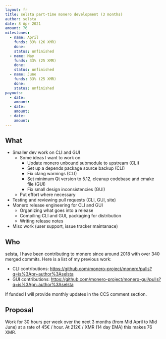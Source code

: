 ```yaml
---
layout: fr
title: selsta part-time monero development (3 months)
author: selsta
date: 8 Apr 2021
amount: 76
milestones:
  - name: April
    funds: 33% (26 XMR)
    done:
    status: unfinished
  - name: May
    funds: 33% (25 XMR)
    done:
    status: unfinished
  - name: June
    funds: 33% (25 XMR)
    done:
    status: unfinished
payouts:
  - date:
    amount:
  - date:
    amount:
  - date:
    amount:
---
```


## What

- Smaller dev work on CLI and GUI
  - Some ideas I want to work on
    - Update monero unbound submodule to upstream (CLI)
    - Set up a depends package source backup (CLI)
    - Fix clang warnings (CLI)
    - Set minimum Qt version to 5.12, cleanup codebase and cmake file (GUI)
    - Fix small design inconsistencies (GUI)
  - Put effort where necessary
- Testing and reviewing pull requests (CLI, GUI, site)
- Monero release engineering for CLI and GUI
  - Organizing what goes into a release
  - Compiling CLI and GUI, packaging for distribution
  - Writing release notes
- Misc work (user support, issue tracker maintanace)

## Who

selsta, I have been contributing to monero since around 2018 with over 340 merged commits. Here is a list of my previous work:

- CLI contributions: https://github.com/monero-project/monero/pulls?q=is%3Apr+author%3Aselsta
- GUI contributions: https://github.com/monero-project/monero-gui/pulls?q=is%3Apr+author%3Aselsta

If funded I will provide monthly updates in the CCS comment section.

## Proposal

Work for 30 hours per week over the next 3 months (from Mid April to Mid June) at a rate of 45€ / hour. At 212€ / XMR (14 day EMA) this makes 76 XMR.

